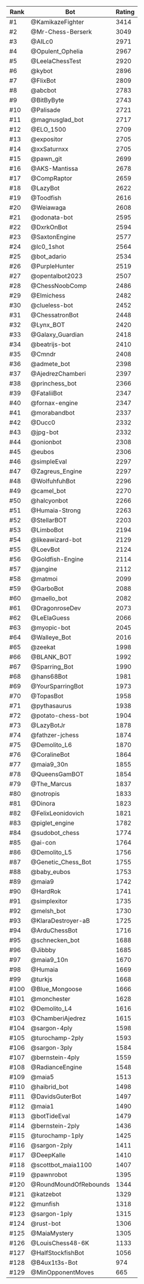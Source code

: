 Rank|Bot|Rating
---|---|---
#1|@KamikazeFighter|3414
#2|@Mr-Chess-Berserk|3049
#3|@AILc0|2971
#4|@Opulent_Ophelia|2967
#5|@LeelaChessTest|2920
#6|@kybot|2896
#7|@FlixBot|2809
#8|@abcbot|2783
#9|@BitByByte|2743
#10|@Palisade|2721
#11|@magnusglad_bot|2717
#12|@ELO_1500|2709
#13|@expositor|2705
#14|@xxSaturnxx|2705
#15|@pawn_git|2699
#16|@AKS-Mantissa|2678
#17|@CompRaptor|2659
#18|@LazyBot|2622
#19|@Toodfish|2616
#20|@Weiawaga|2608
#21|@odonata-bot|2595
#22|@DxrkOnBot|2594
#23|@SaxtonEngine|2577
#24|@lc0_1shot|2564
#25|@bot_adario|2534
#26|@PurpleHunter|2519
#27|@opentalbot2023|2507
#28|@ChessNoobComp|2486
#29|@Elmichess|2482
#30|@clueless-bot|2452
#31|@ChessatronBot|2448
#32|@Lynx_BOT|2420
#33|@Galaxy_Guardian|2418
#34|@beatrijs-bot|2410
#35|@Cmndr|2408
#36|@admete_bot|2398
#37|@AjedrezChamberi|2397
#38|@princhess_bot|2366
#39|@FataliiBot|2347
#40|@fornax-engine|2347
#41|@morabandbot|2337
#42|@Ducc0|2332
#43|@jpg-bot|2332
#44|@onionbot|2308
#45|@eubos|2306
#46|@simpleEval|2297
#47|@Zagreus_Engine|2297
#48|@WolfuhfuhBot|2296
#49|@camel_bot|2270
#50|@halcyonbot|2266
#51|@Humaia-Strong|2263
#52|@StellarBOT|2203
#53|@LimboBot|2194
#54|@likeawizard-bot|2129
#55|@LoevBot|2124
#56|@Goldfish-Engine|2114
#57|@jangine|2112
#58|@matmoi|2099
#59|@GarboBot|2088
#60|@maello_bot|2082
#61|@DragonroseDev|2073
#62|@LeElaGuess|2066
#63|@myopic-bot|2045
#64|@Walleye_Bot|2016
#65|@zeekat|1998
#66|@BLANK_BOT|1992
#67|@Sparring_Bot|1990
#68|@hans68Bot|1981
#69|@YourSparringBot|1973
#70|@TopasBot|1958
#71|@pythasaurus|1938
#72|@potato-chess-bot|1904
#73|@LazyBotJr|1878
#74|@fathzer-jchess|1874
#75|@Demolito_L6|1870
#76|@CoralineBot|1864
#77|@maia9_30n|1855
#78|@QueensGamBOT|1854
#79|@The_Marcus|1837
#80|@notropis|1833
#81|@Dinora|1823
#82|@FelixLeonidovich|1821
#83|@piglet_engine|1782
#84|@sudobot_chess|1774
#85|@ai-con|1764
#86|@Demolito_L5|1756
#87|@Genetic_Chess_Bot|1755
#88|@baby_eubos|1753
#89|@maia9|1742
#90|@HardRok|1741
#91|@simplexitor|1735
#92|@melsh_bot|1730
#93|@KlaraDestroyer-aB|1725
#94|@ArduChessBot|1716
#95|@schnecken_bot|1688
#96|@Jibbby|1685
#97|@maia9_10n|1670
#98|@Humaia|1669
#99|@turkjs|1668
#100|@Blue_Mongoose|1666
#101|@monchester|1628
#102|@Demolito_L4|1616
#103|@ChamberiAjedrez|1615
#104|@sargon-4ply|1598
#105|@turochamp-2ply|1593
#106|@sargon-3ply|1584
#107|@bernstein-4ply|1559
#108|@RadianceEngine|1548
#109|@maia5|1513
#110|@haibrid_bot|1498
#111|@DavidsGuterBot|1497
#112|@maia1|1490
#113|@botTideEval|1479
#114|@bernstein-2ply|1436
#115|@turochamp-1ply|1425
#116|@sargon-2ply|1411
#117|@DeepKalle|1410
#118|@scottbot_maia1100|1407
#119|@pawnrobot|1395
#120|@RoundMoundOfRebounds|1344
#121|@katzebot|1329
#122|@munfish|1318
#123|@sargon-1ply|1315
#124|@rust-bot|1306
#125|@MaiaMystery|1305
#126|@LouisChess48-6K|1133
#127|@HalfStockfishBot|1056
#128|@B4ux1t3s-Bot|974
#129|@MinOpponentMoves|665

